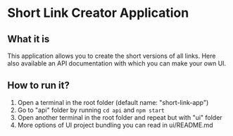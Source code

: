 # Short Link Creator Application

## What it is

This application allows you to create the short versions of all links. Here also available an API documentation with which you can make your own UI.
## How to run it?

1. Open a terminal in the root folder (default name: "short-link-app")
2. Go to "api" folder by running `cd api` and `npm start`
3. Open another terminal in the root folder and repeat but with "ui" folder
4. More options of UI project bundling you can read in ui/README.md
